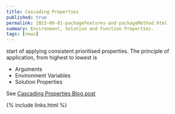 ```yaml
---
title: Cascading Properties
published: true
permalink: 2023-06-01-packageFeatures-and-packageMethod.html
summary: Environment, Solution and Function Properties.
tags: [news]
---
```


start of applying consistent prioritised properties. The principle of application, from highest to lowest is

- Arguments
- Environment Variables
- Solution Properties

See [Cascading Properties Blog post](https://blog.cdaf.io/posts/2023-06-02-cascading-properties/)

{% include links.html %}

